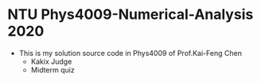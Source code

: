 # NTU Phys4009-Numerical-Analysis 2020
-   This is my solution source code in Phys4009 of Prof.Kai-Feng Chen
    -   Kakix Judge
    -   Midterm quiz